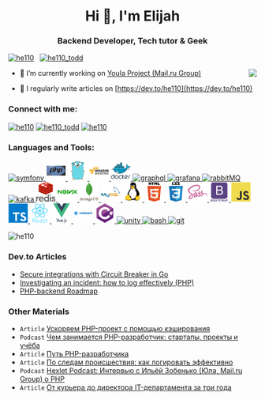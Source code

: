 <h1 align="center">Hi 👋, I'm Elijah</h1>
<h3 align="center">Backend Developer, Tech tutor & Geek</h3>

<p align="left">
    <a href="https://dev.to/he110" target="blank"><img src="https://img.shields.io/badge/dev.to-0A0A0A?style=for-the-badge&logo=dev.to&logoColor=white" alt="he110" /></a>&NonBreakingSpace;&NonBreakingSpace;
    <a href="https://twitter.com/he110_todd" target="blank"><img src="https://img.shields.io/twitter/follow/he110_todd?logo=twitter&style=for-the-badge" alt="he110_todd" /></a>
</p>

<img align="right" src="https://media.giphy.com/media/3oKIPnAiaMCws8nOsE/giphy.gif?cid=ecf05e47ar7swy9hvr64ukctoq0lm06s00tz0ths8lvn9p8w&rid=giphy.gif&ct=g">

- 🔭 I’m currently working on [Youla Project (Mail.ru Group)](https://you.la)

- 📝 I regularly write articles on [https://dev.to/he110](https://dev.to/he110)

<h3 align="left">Connect with me:</h3>
<p align="left">
<a href="https://dev.to/he110" target="blank"><img align="center" src="https://cdn.jsdelivr.net/npm/simple-icons@3.0.1/icons/dev-dot-to.svg" alt="he110" height="30" width="40" /></a>
<a href="https://twitter.com/he110_todd" target="blank"><img align="center" src="https://raw.githubusercontent.com/rahuldkjain/github-profile-readme-generator/master/src/images/icons/Social/twitter.svg" alt="he110_todd" height="30" width="40" /></a>
<a href="https://linkedin.com/in/he110" target="blank"><img align="center" src="https://raw.githubusercontent.com/rahuldkjain/github-profile-readme-generator/master/src/images/icons/Social/linked-in-alt.svg" alt="he110" height="30" width="40" /></a>
</p>

<h3 align="left">Languages and Tools:</h3>
<p align="left"> 
    <a href="https://symfony.com" target="_blank"> <img src="https://symfony.com/logos/symfony_black_03.svg" alt="symfony" width="40" height="40"/> </a> 
    <a href="https://www.php.net" target="_blank"> <img src="https://raw.githubusercontent.com/devicons/devicon/master/icons/php/php-original.svg" alt="php" width="40" height="40"/> </a> 
    <a href="https://golang.org" target="_blank"> <img src="https://raw.githubusercontent.com/devicons/devicon/master/icons/go/go-original.svg" alt="go" width="40" height="40"/> </a> 
    <a href="https://aws.amazon.com" target="_blank"><img src="https://raw.githubusercontent.com/devicons/devicon/master/icons/amazonwebservices/amazonwebservices-original-wordmark.svg" alt="aws" width="40" height="40"/> </a> 
    <a href="https://www.docker.com/" target="_blank"> <img src="https://raw.githubusercontent.com/devicons/devicon/master/icons/docker/docker-original-wordmark.svg" alt="docker" width="40" height="40"/> </a> 
    <a href="https://graphql.org" target="_blank"> <img src="https://www.vectorlogo.zone/logos/graphql/graphql-icon.svg" alt="graphql" width="40" height="40"/> </a> 
    <a href="https://grafana.com" target="_blank"> <img src="https://www.vectorlogo.zone/logos/grafana/grafana-icon.svg" alt="grafana" width="40" height="40"/> </a> 
    <a href="https://www.rabbitmq.com" target="_blank"> <img src="https://www.vectorlogo.zone/logos/rabbitmq/rabbitmq-icon.svg" alt="rabbitMQ" width="40" height="40"/> </a> 
    <a href="https://kafka.apache.org/" target="_blank"> <img src="https://www.vectorlogo.zone/logos/apache_kafka/apache_kafka-icon.svg" alt="kafka" width="40" height="40"/> </a> 
    <a href="https://redis.io" target="_blank"> <img src="https://raw.githubusercontent.com/devicons/devicon/master/icons/redis/redis-original-wordmark.svg" alt="redis" width="40" height="40"/> </a> 
    <a href="https://www.nginx.com" target="_blank"> <img src="https://raw.githubusercontent.com/devicons/devicon/master/icons/nginx/nginx-original.svg" alt="nginx" width="40" height="40"/> </a> 
    <a href="https://www.mongodb.com/" target="_blank"> <img src="https://raw.githubusercontent.com/devicons/devicon/master/icons/mongodb/mongodb-original-wordmark.svg" alt="mongodb" width="40" height="40"/> </a> 
    <a href="https://www.mysql.com/" target="_blank"> <img src="https://raw.githubusercontent.com/devicons/devicon/master/icons/mysql/mysql-original-wordmark.svg" alt="mysql" width="40" height="40"/> </a> 
    <a href="https://www.linux.org/" target="_blank"> <img src="https://raw.githubusercontent.com/devicons/devicon/master/icons/linux/linux-original.svg" alt="linux" width="40" height="40"/> </a> 
    <a href="https://www.w3.org/html/" target="_blank"> <img src="https://raw.githubusercontent.com/devicons/devicon/master/icons/html5/html5-original-wordmark.svg" alt="html5" width="40" height="40"/> </a> 
    <a href="https://www.w3schools.com/css/" target="_blank"> <img src="https://raw.githubusercontent.com/devicons/devicon/master/icons/css3/css3-original-wordmark.svg" alt="css3" width="40" height="40"/> </a> 
    <a href="https://sass-lang.com" target="_blank"> <img src="https://raw.githubusercontent.com/devicons/devicon/master/icons/sass/sass-original.svg" alt="sass" width="40" height="40"/> </a> 
    <a href="https://getbootstrap.com" target="_blank"> <img src="https://raw.githubusercontent.com/devicons/devicon/master/icons/bootstrap/bootstrap-plain-wordmark.svg" alt="bootstrap" width="40" height="40"/> </a> 
    <a href="https://developer.mozilla.org/en-US/docs/Web/JavaScript" target="_blank"> <img src="https://raw.githubusercontent.com/devicons/devicon/master/icons/javascript/javascript-original.svg" alt="javascript" width="40" height="40"/> </a> 
    <a href="https://www.typescriptlang.org/" target="_blank"> <img src="https://raw.githubusercontent.com/devicons/devicon/master/icons/typescript/typescript-original.svg" alt="typescript" width="40" height="40"/> </a> 
    <a href="https://reactjs.org/" target="_blank"> <img src="https://raw.githubusercontent.com/devicons/devicon/master/icons/react/react-original-wordmark.svg" alt="react" width="40" height="40"/> </a> 
    <a href="https://vuejs.org/" target="_blank"> <img src="https://raw.githubusercontent.com/devicons/devicon/master/icons/vuejs/vuejs-original-wordmark.svg" alt="vuejs" width="40" height="40"/> </a> 
    <a href="https://webpack.js.org" target="_blank"> <img src="https://raw.githubusercontent.com/devicons/devicon/d00d0969292a6569d45b06d3f350f463a0107b0d/icons/webpack/webpack-original-wordmark.svg" alt="webpack" width="40" height="40"/> </a> 
    <a href="https://www.w3schools.com/cs/" target="_blank"> <img src="https://raw.githubusercontent.com/devicons/devicon/master/icons/csharp/csharp-original.svg" alt="csharp" width="40" height="40"/> </a> 
    <a href="https://unity.com/" target="_blank"> <img src="https://www.vectorlogo.zone/logos/unity3d/unity3d-icon.svg" alt="unity" width="40" height="40"/> </a> 
    <a href="https://www.gnu.org/software/bash/" target="_blank"> <img src="https://www.vectorlogo.zone/logos/gnu_bash/gnu_bash-icon.svg" alt="bash" width="40" height="40"/> </a> 
    <a href="https://git-scm.com/" target="_blank"> <img src="https://www.vectorlogo.zone/logos/git-scm/git-scm-icon.svg" alt="git" width="40" height="40"/> </a> 
</p>

<p><img align="center" src="https://github-readme-stats.vercel.app/api/top-langs?username=he110&show_icons=true&theme=dark&cache_seconds=1800&locale=en&layout=compact" alt="he110" /></p>

### Dev.to Articles
<!-- BLOG-POST-LIST:START -->
- [Secure integrations with Circuit Breaker in Go](https://dev.to/he110/circuitbreaker-pattern-in-go-43cn)
- [Investigating an incident: how to log effectively (PHP)](https://dev.to/he110/investigating-an-incident-how-to-log-effectively-php-105o)
- [PHP-backend Roadmap](https://dev.to/he110/php-backend-roadmap-2j1a)
<!-- BLOG-POST-LIST:END -->

### Other Materials
- `Article` [Ускоряем PHP-проект с помощью кэширования](https://gb.ru/posts/uskoryaem-php-proekt-s-pomoshchyu-kehshirovaniya)
- `Podcast` [Чем занимается PHP-разработчик: стартапы, проекты и учёба](https://podcasts.apple.com/ru/podcast/выхожу-с-понедельника/id1527806130?i=1000535545400)
- `Article` [Путь PHP-разработчика](https://gb.ru/posts/roadmap-php-developer)
- `Article` [По следам происшествия: как логировать эффективно](https://gb.ru/posts/po-sledam-proisshestviya-kak-logirovat-ehffektivno)
- `Podcast` [Hexlet Podcast: Интервью с Ильёй Зобенько (Юла, Mail.ru Group) о PHP](https://podcasts.apple.com/ru/podcast/hexlet-%D1%85%D0%B5%D0%BA%D1%81%D0%BB%D0%B5%D1%82/id1464983290?i=1000502138932)
- `Article` [От курьера до директора IT-департамента за три года](https://rb.ru/young/ot-kurera-do-direktora/)
